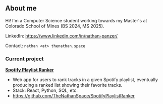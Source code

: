## About me

Hi! I'm a Computer Science student working towards my Master's at Colorado School of Mines (BS 2024, MS 2025).

LinkedIn: https://www.linkedin.com/in/nathan-panzer/

Contact: `nathan <at> thenathan.space`

### Current project

**[Spotify Playlist Ranker](https://github.com/TheNathanSpace/SpotifyPlaylistRanker)**
* Web app for users to rank tracks in a given Spotify playlist, eventually producing a ranked list showing their favorite tracks.
* Stack: React, Python, SQL, etc.
* https://github.com/TheNathanSpace/SpotifyPlaylistRanker

